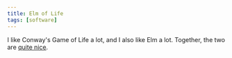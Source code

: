 ```yaml
---
title: Elm of Life
tags: [software]
---
```


I like Conway's Game of Life a lot, and I also like Elm a lot. Together, the two are [quite nice](https://github.com/wohanley/elm-of-life "Elm of Life").
